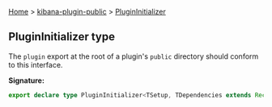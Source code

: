 [Home](./index) &gt; [kibana-plugin-public](./kibana-plugin-public.md) &gt; [PluginInitializer](./kibana-plugin-public.plugininitializer.md)

## PluginInitializer type

The `plugin` export at the root of a plugin's `public` directory should conform to this interface.

<b>Signature:</b>

```typescript
export declare type PluginInitializer<TSetup, TDependencies extends Record<string, unknown> = {}> = (core: PluginInitializerContext) => Plugin<TSetup, TDependencies>;
```
